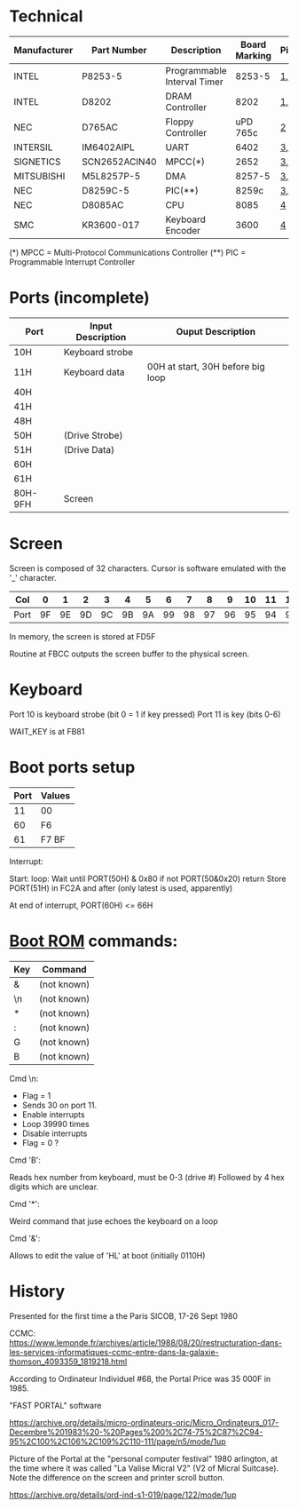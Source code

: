 
# Technical

Manufacturer | Part Number | Description | Board Marking | Pictures | Documentation
----------- | ----------- | ----------- | ------------- | -------- | -------------
INTEL | P8253-5 | Programmable Interval Timer | 8253-5 | [1](../images/motherboard_1.jpg),[2](../images/motherboard_2.jpg) | [Datasheet](datasheets/P8253-5.pdf)
INTEL | D8202 | DRAM Controller | 8202 | [1](../images/motherboard_1.jpg),[2](../images/motherboard_2.jpg) | [Datasheet](datasheets/8202.pdf)
NEC | D765AC | Floppy Controller | uPD 765c | [2](../images/motherboard_2.jpg) | [Datasheet](datasheets/UPD765.pdf)
INTERSIL | IM6402AIPL | UART | 6402 | [3](../images/motherboard_3.jpg),[4](../images/motherboard_4.jpg) | [Datasheet](datasheets/IM6402-IM6403.pdf)
SIGNETICS | SCN2652ACIN40 | MPCC(*) | 2652 | [3](../images/motherboard_3.jpg),[4](../images/motherboard_4.jpg) | [Datasheet](datasheets/SCN2652.pdf)
MITSUBISHI | M5L8257P-5 | DMA | 8257-5 | [3](../images/motherboard_3.jpg),[4](../images/motherboard_4.jpg) | [Datasheet](datasheets/M5L8257P-5.pdf)
NEC | D8259C-5 | PIC(**) | 8259c | [3](../images/motherboard_3.jpg),[4](../images/motherboard_4.jpg) | [Datasheet](datasheets/D8259C.pdf)
NEC | D8085AC | CPU | 8085 | [4](../images/motherboard_4.jpg) | [Datasheet](datasheets/NEC_uPD8085AH.pdf)
SMC | KR3600-017 | Keyboard Encoder | 3600 | [4](../images/motherboard_4.jpg) | [Datasheet](datasheets/KR3600.pdf)

(*)  MPCC = Multi-Protocol Communications Controller
(**) PIC = Programmable Interrupt Controller

# Ports (incomplete)

Port | Input Description | Ouput Description
-----|-------------------|-----------------
10H | Keyboard strobe |
11H | Keyboard data | 00H at start, 30H before big loop
40H |
41H |
48H |
50H | (Drive Strobe)
51H | (Drive Data)
60H |
61H |
80H-9FH	| Screen


# Screen

Screen is composed of 32 characters. Cursor is software emulated with the '_' character.

|Col | 0  | 1  | 2  | 3  | 4  | 5  | 6  | 7  | 8  | 9  | 10 | 11 | 12 | 13 | 14 | 15 | 16 | 17 | 18 | 19 | 20 | 21 | 22 | 23 | 24 | 25 | 26 | 27 | 28 | 29 | 30 | 31 |
|----|----|----|----|----|----|----|----|----|----|----|----|----|----|----|----|----|----|----|----|----|----|----|----|----|----|----|----|----|----|----|----|----|
|Port| 9F | 9E | 9D | 9C | 9B | 9A | 99 | 98 | 97 | 96 | 95 | 94 | 93 | 92 | 91 | 90 | 8F | 8E | 8D | 8C | 8B | 8A | 89 | 88 | 87 | 86 | 85 | 84 | 83 | 82 | 81 | 80 |

In memory, the screen is stored at FD5F

Routine at FBCC outputs the screen buffer to the physical screen.

# Keyboard

Port 10 is keyboard strobe (bit 0 = 1 if key pressed)
Port 11 is key (bits 0-6)

WAIT_KEY is at FB81

# Boot ports setup

| Port | Values |
|------|--------|
|  11  | 00     |
|  60  | F6     |
|  61  | F7 BF  |

Interrupt:

Start:
    loop:
        Wait until PORT(50H) & 0x80
        if not PORT(50&0x20)
            return
        Store PORT(51H) in FC2A and after (only latest is used, apparently)

At end of interrupt, PORT(60H) <= 66H


# [Boot ROM](../roms/portal.asm) commands:

| Key | Command      |
|-----|--------------|
| &   | (not known)  |
| \n  | (not known)  | 
| *   | (not known)  |
| :   | (not known)  |
| G   | (not known)  |
| B   | (not known)  |

Cmd \n:

* Flag = 1
* Sends 30 on port 11.
* Enable interrupts
* Loop 39990 times
* Disable interrupts
* Flag = 0
?

Cmd 'B':

Reads hex number from keyboard, must be 0-3 (drive #)
Followed by 4 hex digits which are unclear.

Cmd '*':

Weird command that juse echoes the keyboard on a loop

Cmd '&':

Allows to edit the value of 'HL' at boot (initially 0110H)


# History

Presented for the first time a the Paris SICOB, 17-26 Sept 1980

CCMC: https://www.lemonde.fr/archives/article/1988/08/20/restructuration-dans-les-services-informatiques-ccmc-entre-dans-la-galaxie-thomson_4093359_1819218.html

According to Ordinateur Individuel #68, the Portal Price was 35 000F in 1985.

"FAST PORTAL" software

https://archive.org/details/micro-ordinateurs-oric/Micro_Ordinateurs_017-Decembre%201983%20-%20Pages%200%2C74-75%2C87%2C94-95%2C100%2C106%2C109%2C110-111/page/n5/mode/1up

Picture of the Portal at the "personal computer festival" 1980 arlington, at the time where it was called "La Valise Micral V2" (V2 of Micral Suitcase). Note the difference on the screen and printer scroll button.

https://archive.org/details/ord-ind-s1-019/page/122/mode/1up
